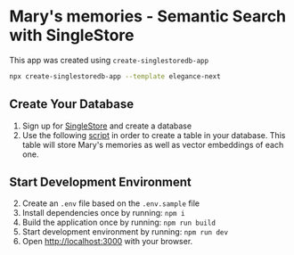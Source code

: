 # Mary's memories - Semantic Search with SingleStore

This app was created using `create-singlestoredb-app`

```sh
npx create-singlestoredb-app --template elegance-next
```
## Create Your Database
1. Sign up for [SingleStore](https://msql.co/3M7hEiH) and create a database
2. Use the following [script](Semantic%20Search%20with%20OpenAI%20Embedding.ipynb) in order to create a table in your database. This table will store Mary's memories as well as vector embeddings of each one.

## Start Development Environment
2. Create an `.env` file based on the `.env.sample` file
3. Install dependencies once by running: `npm i`
4. Build the application once by running: `npm run build`
5. Start development environment by running: `npm run dev`
6. Open [http://localhost:3000](http://localhost:3000) with your browser.


